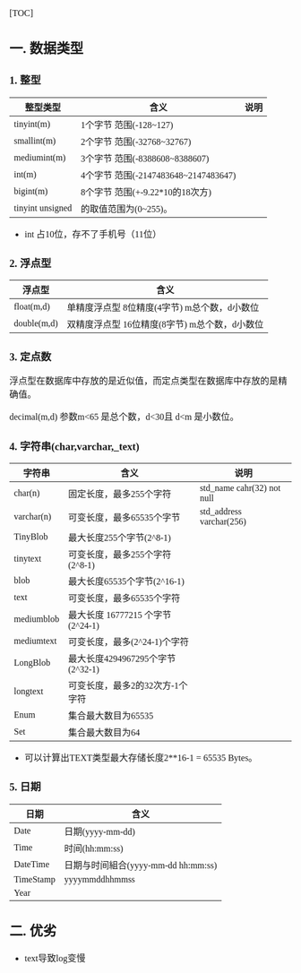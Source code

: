 <font face="Simsun" size=3>

[TOC]

## 一. 数据类型

### 1. 整型

整型类型 | 含义 | 说明
---|---|---
tinyint(m) | 1个字节  范围(-128~127) |
smallint(m) | 2个字节  范围(-32768~32767)
mediumint(m) | 3个字节  范围(-8388608~8388607)
int(m) | 4个字节  范围(-2147483648~2147483647)
bigint(m) | 8个字节  范围(+-9.22*10的18次方)
tinyint unsigned | 的取值范围为(0~255)。

- int 占10位，存不了手机号（11位）

### 2. 浮点型

浮点型 | 含义
---|---
float(m,d) | 单精度浮点型     8位精度(4字节)     m总个数，d小数位
double(m,d) | 双精度浮点型    16位精度(8字节)    m总个数，d小数位

### 3. 定点数

浮点型在数据库中存放的是近似值，而定点类型在数据库中存放的是精确值。

decimal(m,d) 参数m<65 是总个数，d<30且 d<m 是小数位。

### 4. 字符串(char,varchar,_text)

字符串 | 含义 | 说明
---|---|---
char(n) | 固定长度，最多255个字符 | std_name cahr(32) not null
varchar(n) | 可变长度，最多65535个字节 | std_address varchar(256)
TinyBlob | 最大长度255个字节(2^8-1)
tinytext | 可变长度，最多255个字符 (2^8-1)
blob | 最大长度65535个字节(2^16-1)
text | 可变长度，最多65535个字符
mediumblob | 最大长度 16777215 个字节(2^24-1)
mediumtext | 可变长度，最多(2^24-1)个字符
LongBlob | 最大长度4294967295个字节 (2^32-1)
longtext | 可变长度，最多2的32次方-1个字符
Enum | 集合最大数目为65535
Set | 集合最大数目为64

- 可以计算出TEXT类型最大存储长度2**16-1 = 65535 Bytes。

### 5. 日期

日期 | 含义
---|---
Date | 日期(yyyy-mm-dd)
Time | 时间(hh:mm:ss)
DateTime | 日期与时间組合(yyyy-mm-dd hh:mm:ss)
TimeStamp | yyyymmddhhmmss
Year |

## 二. 优劣

- text导致log变慢

</font>